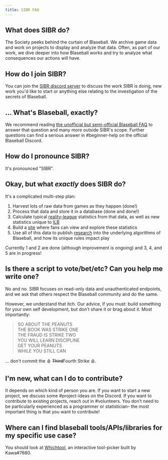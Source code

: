 ```yaml
---
title: SIBR FAQ
---
```


## What does SIBR do?

The Society peeks behind the curtain of Blaseball. We archive game data and work on projects to display and analyze that data. Often, as part of our work, we dive deeper into how Blaseball works and try to analyze what consequences our actions will have.

## How do I join SIBR?

You can join the [SIBR discord server](https://discord.gg/FfnScUn) to discuss the work SIBR is doing, new work you'd like to start or anything else relating to the investigation of the secrets of Blaseball. 

## ... What's Blaseball, exactly?

We recommend reading [the unofficial but semi-official Blaseball FAQ](https://docs.google.com/document/d/1hmTbrINnfRoM62KoJNKk6lLxbAMRr3auTNQneNbOCoQ/edit) to answer that question and many more outside SIBR's scope. Further questions can find a serious answer in #beginner-help on the official Blaseball Discord.

## How do I pronounce SIBR?

It's pronounced "SIBR".

## Okay, but what *exactly* does SIBR do?

It's a complicated multi-step plan:

1. Harvest lots of raw data from games as they happen (done!)
2. Process that data and store it in a database (done and done!)
3. Calculate typical [reality-league](https://www.mlb.com/) statistics from that data, as well as new statistics unique to [ILB](https://blaseball.com/)
4. Build a [site](https://blaseball-reference.com/) where fans can view and explore these statistics
5. Use all of this data to publish [research](https://research.blaseball-reference.com/) into the underlying algorithms of Blaseball, and how its unique rules impact play

Currently 1 and 2 are done (although improvement is ongoing) and 3, 4, and 5 are in progress!

## Is there a script to vote/bet/etc? Can you help me write one?

No and no. SIBR focuses on read-only data and unauthenticated endpoints, and we ask that others respect the Blaseball community and do the same.

However, we understand that itch. Our advice, if you must: build something for your own self development, but don't share it or brag about it. Most importantly:

> SO ABOUT THE PEANUTS<br>
> THE BOOK WAS STRIKE ONE<br>
> THE FRAUD IS STRIKE TWO<br>
> YOU WILL LEARN DISCIPLINE<br>
> GET YOUR PEANUTS<br>
> WHILE YOU STILL CAN

... don't commit the 🩸 ~~Third~~Fourth Strike 🩸.

## I'm new, what can I do to contribute?

It depends on which kind of person you are. If you want to start a new project, we discuss some #project-ideas on the Discord. If you want to contribute to existing projects, reach out in #volunteers. You don’t need to be particularly experienced as a programmer or statistician– the most important thing is that you want to contribute!

## Where can I find blaseball tools/APIs/libraries for my specific use case?

You should look at [Whichtool](https://whichtool.sibr.dev), an interactive tool-picker built by Kawa#7680.

